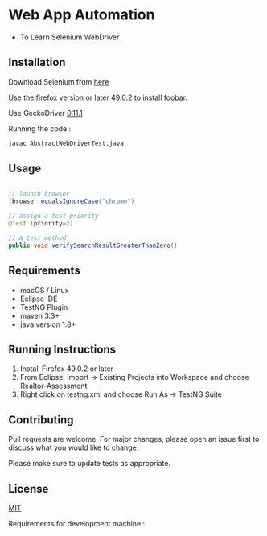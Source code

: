 # Web App Automation
- To Learn Selenium WebDriver

## Installation

Download Selenium from [here](https://www.selenium.dev/downloads/)

Use the firefox version or later [49.0.2](https://pip.pypa.io/en/stable/) to install foobar.

Use GeckoDriver [0.11.1](https://github.com/mozilla/geckodriver/releases)

Running the code : 
```bash
javac AbstractWebDriverTest.java 
```

## Usage

```java

// launch browser
(browser.equalsIgnoreCase("chrome") 

// assign a test priority
@Test (priority=2)

// A test method
public void verifySearchResultGreaterThanZero()
```

## Requirements
- macOS / Linux 
- Eclipse IDE
- TestNG Plugin
- maven 3.3+
- java version 1.8+

## Running Instructions
1. Install Firefox 49.0.2 or later
2. From Eclipse, Import -> Existing Projects into Workspace and choose Realtor-Assessment
3. Right click on testng.xml and choose Run As -> TestNG Suite

## Contributing
Pull requests are welcome. For major changes, please open an issue first to discuss what you would like to change.

Please make sure to update tests as appropriate.

## License
[MIT](https://choosealicense.com/licenses/mit/)

Requirements for development machine : 






